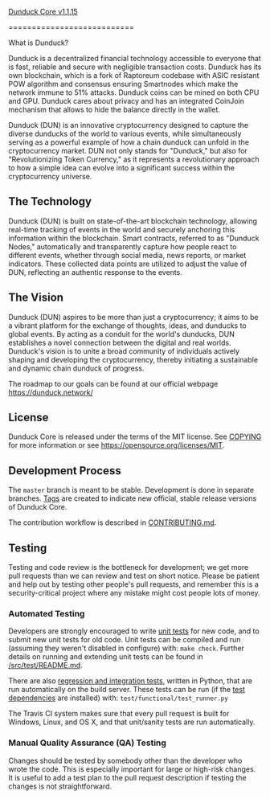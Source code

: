 [Dunduck Core v1.1.15](https://dunduck.com)

===========================

What is Dunduck?

Dunduck is a decentralized financial technology accessible to everyone that is fast, reliable and
secure with negligible transaction costs. Dunduck has its own blockchain, which is a fork of
Raptoreum codebase with ASIC resistant POW algorithm and consensus ensuring Smartnodes
which make the network immune to 51% attacks. Dunduck coins can be mined on both CPU
and GPU. Dunduck cares about privacy and has an integrated CoinJoin mechanism that allows
to hide the balance directly in the wallet.

Dunduck (DUN) is an innovative cryptocurrency designed to capture the diverse dunducks of the world to various events,
while simultaneously serving as a powerful example of how a chain dunduck can unfold in the cryptocurrency market. 
DUN not only stands for "Dunduck," but also for "Revolutionizing Token Currency," 
as it represents a revolutionary approach to how a simple idea can evolve into a significant 
success within the cryptocurrency universe.



The Technology
-------

Dunduck (DUN) is built on state-of-the-art blockchain technology, allowing real-time tracking of events in the world
and securely anchoring this information within the blockchain. Smart contracts, 
referred to as "Dunduck Nodes," automatically and transparently capture how people react to different events,
whether through social media, news reports, or market indicators. These collected data points are utilized to 
adjust the value of DUN, reflecting an authentic response to the events.


The Vision
-------

Dunduck (DUN) aspires to be more than just a cryptocurrency; it aims to be a vibrant platform for the exchange
of thoughts, ideas, and dunducks to global events. By acting as a conduit for the world's dunducks, 
DUN establishes a novel connection between the digital and real worlds. Dunduck's vision is to unite a broad 
community of individuals actively shaping and developing the cryptocurrency, thereby 
initiating a sustainable and dynamic chain dunduck of progress.

The roadmap to our goals can be found at our official webpage https://dunduck.network/

License
-------

Dunduck Core is released under the terms of the MIT license. See [COPYING](COPYING) for more
information or see https://opensource.org/licenses/MIT.

Development Process
-------------------

The `master` branch is meant to be stable. Development is done in separate branches.
[Tags](https://github.com/Dunduck/Dunduck/tags) are created to indicate new official,
stable release versions of Dunduck Core.

The contribution workflow is described in [CONTRIBUTING.md](CONTRIBUTING.md).

Testing
-------

Testing and code review is the bottleneck for development; we get more pull
requests than we can review and test on short notice. Please be patient and help out by testing
other people's pull requests, and remember this is a security-critical project where any mistake might cost people
lots of money.

### Automated Testing

Developers are strongly encouraged to write [unit tests](src/test/README.md) for new code, and to
submit new unit tests for old code. Unit tests can be compiled and run
(assuming they weren't disabled in configure) with: `make check`. Further details on running
and extending unit tests can be found in [/src/test/README.md](/src/test/README.md).

There are also [regression and integration tests](/test), written
in Python, that are run automatically on the build server.
These tests can be run (if the [test dependencies](/test) are installed) with: `test/functional/test_runner.py`

The Travis CI system makes sure that every pull request is built for Windows, Linux, and OS X, and that unit/sanity tests are run automatically.

### Manual Quality Assurance (QA) Testing

Changes should be tested by somebody other than the developer who wrote the
code. This is especially important for large or high-risk changes. It is useful
to add a test plan to the pull request description if testing the changes is
not straightforward.
